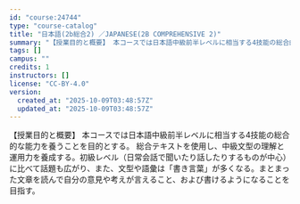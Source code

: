 ```yaml
---
id: "course:24744"
type: "course-catalog"
title: "日本語(2b総合2) ／JAPANESE(2B COMPREHENSIVE 2)"
summary: "【授業目的と概要】 本コースでは日本語中級前半レベルに相当する4技能の総合的な能力を養うことを目的とする。 総合テキストを使用し、中級文型の理解と運用力を養成する。初級レベル（日常会話で聞いたり話したりするものが中心）に比べて話題も広がり、…"
tags: []
campus: ""
credits: 1
instructors: []
license: "CC-BY-4.0"
version:
  created_at: "2025-10-09T03:48:57Z"
  updated_at: "2025-10-09T03:48:57Z"
---
```

【授業目的と概要】 本コースでは日本語中級前半レベルに相当する4技能の総合的な能力を養うことを目的とする。 総合テキストを使用し、中級文型の理解と運用力を養成する。初級レベル（日常会話で聞いたり話したりするものが中心）に比べて話題も広がり、また、文型や語彙は「書き言葉」が多くなる。まとまった文章を読んで自分の意見や考えが言えること、および書けるようになることを目指す。
